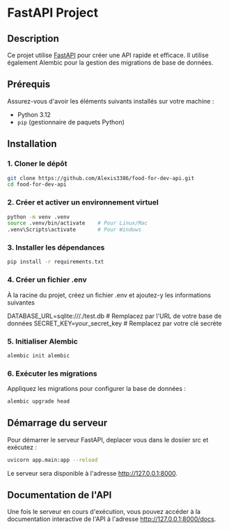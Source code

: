 # FastAPI Project

## Description

Ce projet utilise [FastAPI](https://fastapi.tiangolo.com/) pour créer une API rapide et efficace. Il utilise également Alembic pour la gestion des migrations de base de données.

## Prérequis

Assurez-vous d'avoir les éléments suivants installés sur votre machine :

- Python 3.12
- `pip` (gestionnaire de paquets Python)

## Installation

### 1. Cloner le dépôt

```bash
git clone https://github.com/Alexis3386/food-for-dev-api.git
cd food-for-dev-api
```

### 2. Créer et activer un environnement virtuel

```bash
python -m venv .venv
source .venv/bin/activate    # Pour Linux/Mac
.venv\Scripts\activate       # Pour Windows
```

### 3. Installer les dépendances
```bash
pip install -r requirements.txt
```

### 4. Créer un fichier .env

À la racine du projet, créez un fichier .env et ajoutez-y les informations suivantes 

DATABASE_URL=sqlite:///./test.db  # Remplacez par l'URL de votre base de données
SECRET_KEY=your_secret_key       # Remplacez par votre clé secrète

### 5. Initialiser Alembic
```bash
alembic init alembic
```

### 6. Exécuter les migrations
Appliquez les migrations pour configurer la base de données :

```bash
alembic upgrade head
```
## Démarrage du serveur
Pour démarrer le serveur FastAPI, deplacer vous dans le dosiier src et exécutez :
```bash
uvicorn app.main:app --reload
```

Le serveur sera disponible à l'adresse http://127.0.0.1:8000.

## Documentation de l'API
Une fois le serveur en cours d'exécution, vous pouvez accéder à la documentation interactive de l'API à l'adresse http://127.0.0.1:8000/docs.